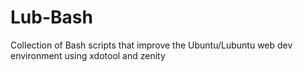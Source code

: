 Lub-Bash
========

Collection of Bash scripts that improve the Ubuntu/Lubuntu web dev environment using xdotool and zenity 
